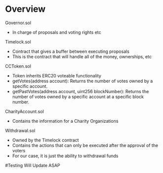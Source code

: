 # Overview 

Governor.sol
- In charge of proposals and voting rights etc 

Timelock.sol
- Contract that gives a buffer between executing proposals 
- This is the contract that will handle all of the money, ownerships, etc

CCToken.sol
- Token inherits ERC20 voteable functionality
- getVotes(address account): Returns the number of votes owned by a specific account.
- getPastVotes(address account, uint256 blockNumber): Returns the number of votes owned by a specific account at a specific block number.

CharityAccount.sol
- Contains the information for a Charity Organizations 

Withdrawal.sol
- Owned by the Timelock contract 
- Contains the actions that can only be executed after the approval of the voters
- For our case, it is just the ability to withdrawal funds 

#Testing 
Will Update ASAP 
